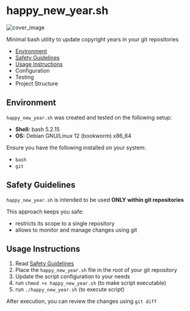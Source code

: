 # happy_new_year.sh

![cover_image](https://github.com/user-attachments/assets/df27f6b5-6088-4171-93fd-71e5f4ab600d)

Minimal bash utility to update copyright years in your git repositories

- [Environment](#environment)
- [Safety Guidelines](#safety-guidelines)
- [Usage Instructions](#usage-instructions)
- Configuration
- Testing
- Project Structure

## Environment

`happy_new_year.sh` was created and tested on the following setup:

- **Shell:** bash 5.2.15
- **OS:** Debian GNU/Linux 12 (bookworm) x86_64

Ensure you have the following installed on your system:

- `bash`
- `git`

## Safety Guidelines

`happy_new_year.sh` is intended to be used **ONLY within git repositories**

This approach keeps you safe:

- restricts its scope to a single repository
- allows to monitor and manage changes using git

## Usage Instructions

1. Read [Safety Guidelines](#safety-guidelines)
2. Place the `happy_new_year.sh` file in the root of your git repository
3. Update the script configuration to your needs
4. run `chmod +x happy_new_year.sh` (to make script executable) 
5. run `./happy_new_year.sh` (to execute script)

After execution, you can review the changes using `git diff`
